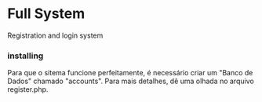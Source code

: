 # Full System
Registration and login system

### installing

Para que o sitema funcione perfeitamente, é necessário criar um "Banco de Dados" chamado "accounts". Para mais detalhes, dê uma olhada no arquivo register.php. 
